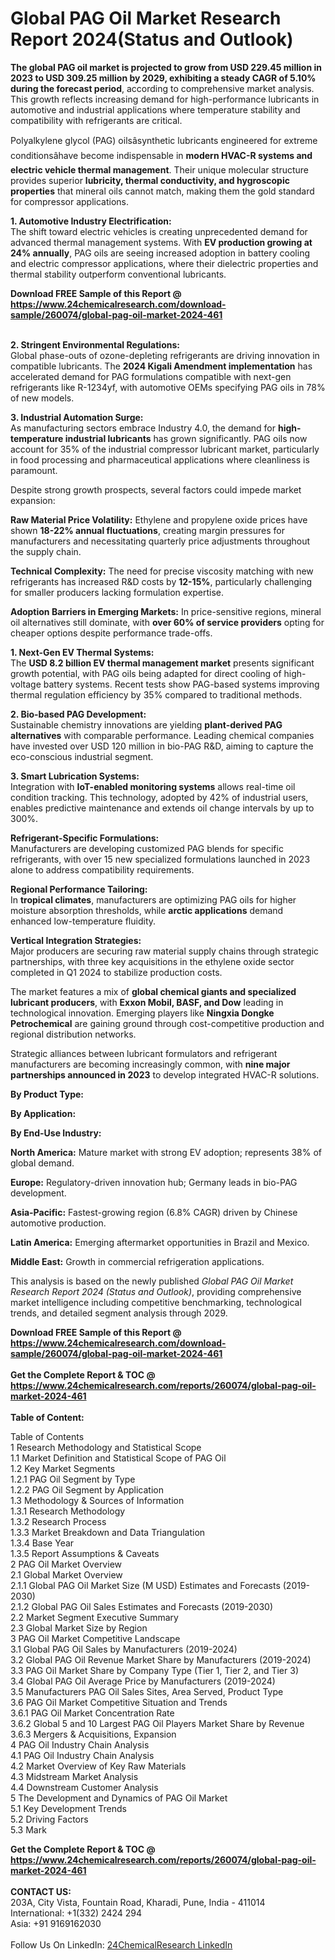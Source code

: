 <h1>Global PAG Oil Market Research Report 2024(Status and Outlook)</h1><p><strong>The global PAG oil market is projected to grow from USD 229.45 million in 2023 to USD 309.25 million by 2029, exhibiting a steady CAGR of 5.10% during the forecast period</strong>, according to comprehensive market analysis. This growth reflects increasing demand for high-performance lubricants in automotive and industrial applications where temperature stability and compatibility with refrigerants are critical.</p><p>Polyalkylene glycol (PAG) oilsâsynthetic lubricants engineered for extreme conditionsâhave become indispensable in <strong>modern HVAC-R systems and electric vehicle thermal management</strong>. Their unique molecular structure provides superior <strong>lubricity, thermal conductivity, and hygroscopic properties</strong> that mineral oils cannot match, making them the gold standard for compressor applications.</p><p><strong>1. Automotive Industry Electrification:</strong><br>
The shift toward electric vehicles is creating unprecedented demand for advanced thermal management systems. With <strong>EV production growing at 24% annually</strong>, PAG oils are seeing increased adoption in battery cooling and electric compressor applications, where their dielectric properties and thermal stability outperform conventional lubricants.</p><div><b>Download FREE Sample of this Report @ 
            <a href="https://www.24chemicalresearch.com/download-sample/260074/global-pag-oil-market-2024-461">
            https://www.24chemicalresearch.com/download-sample/260074/global-pag-oil-market-2024-461</a></b></div><br><p><strong>2. Stringent Environmental Regulations:</strong><br>
Global phase-outs of ozone-depleting refrigerants are driving innovation in compatible lubricants. The <strong>2024 Kigali Amendment implementation</strong> has accelerated demand for PAG formulations compatible with next-gen refrigerants like R-1234yf, with automotive OEMs specifying PAG oils in 78% of new models.</p><p><strong>3. Industrial Automation Surge:</strong><br>
As manufacturing sectors embrace Industry 4.0, the demand for <strong>high-temperature industrial lubricants</strong> has grown significantly. PAG oils now account for 35% of the industrial compressor lubricant market, particularly in food processing and pharmaceutical applications where cleanliness is paramount.</p><p>Despite strong growth prospects, several factors could impede market expansion:</p><p><strong>Raw Material Price Volatility:</strong> Ethylene and propylene oxide prices have shown <strong>18-22% annual fluctuations</strong>, creating margin pressures for manufacturers and necessitating quarterly price adjustments throughout the supply chain.</p><p><strong>Technical Complexity:</strong> The need for precise viscosity matching with new refrigerants has increased R&amp;D costs by <strong>12-15%</strong>, particularly challenging for smaller producers lacking formulation expertise.</p><p><strong>Adoption Barriers in Emerging Markets:</strong> In price-sensitive regions, mineral oil alternatives still dominate, with <strong>over 60% of service providers</strong> opting for cheaper options despite performance trade-offs.</p><p><strong>1. Next-Gen EV Thermal Systems:</strong><br>
The <strong>USD 8.2 billion EV thermal management market</strong> presents significant growth potential, with PAG oils being adapted for direct cooling of high-voltage battery systems. Recent tests show PAG-based systems improving thermal regulation efficiency by 35% compared to traditional methods.</p><p><strong>2. Bio-based PAG Development:</strong><br>
Sustainable chemistry innovations are yielding <strong>plant-derived PAG alternatives</strong> with comparable performance. Leading chemical companies have invested over USD 120 million in bio-PAG R&amp;D, aiming to capture the eco-conscious industrial segment.</p><p><strong>3. Smart Lubrication Systems:</strong><br>
Integration with <strong>IoT-enabled monitoring systems</strong> allows real-time oil condition tracking. This technology, adopted by 42% of industrial users, enables predictive maintenance and extends oil change intervals by up to 300%.</p><p><strong>Refrigerant-Specific Formulations:</strong><br>
	Manufacturers are developing customized PAG blends for specific refrigerants, with over 15 new specialized formulations launched in 2023 alone to address compatibility requirements.</p><p><strong>Regional Performance Tailoring:</strong><br>
	In <strong>tropical climates</strong>, manufacturers are optimizing PAG oils for higher moisture absorption thresholds, while <strong>arctic applications</strong> demand enhanced low-temperature fluidity.</p><p><strong>Vertical Integration Strategies:</strong><br>
	Major producers are securing raw material supply chains through strategic partnerships, with three key acquisitions in the ethylene oxide sector completed in Q1 2024 to stabilize production costs.</p><p>The market features a mix of <strong>global chemical giants and specialized lubricant producers</strong>, with <strong>Exxon Mobil, BASF, and Dow</strong> leading in technological innovation. Emerging players like <strong>Ningxia Dongke Petrochemical</strong> are gaining ground through cost-competitive production and regional distribution networks.</p><p>Strategic alliances between lubricant formulators and refrigerant manufacturers are becoming increasingly common, with <strong>nine major partnerships announced in 2023</strong> to develop integrated HVAC-R solutions.</p><p><strong>By Product Type:</strong></p><p><strong>By Application:</strong></p><p><strong>By End-Use Industry:</strong></p><p><strong>North America:</strong> Mature market with strong EV adoption; represents 38% of global demand.</p><p><strong>Europe:</strong> Regulatory-driven innovation hub; Germany leads in bio-PAG development.</p><p><strong>Asia-Pacific:</strong> Fastest-growing region (6.8% CAGR) driven by Chinese automotive production.</p><p><strong>Latin America:</strong> Emerging aftermarket opportunities in Brazil and Mexico.</p><p><strong>Middle East:</strong> Growth in commercial refrigeration applications.</p><p>This analysis is based on the newly published <em>Global PAG Oil Market Research Report 2024 (Status and Outlook)</em>, providing comprehensive market intelligence including competitive benchmarking, technological trends, and detailed segment analysis through 2029.</p><div><b>Download FREE Sample of this Report @ 
            <a href="https://www.24chemicalresearch.com/download-sample/260074/global-pag-oil-market-2024-461">
            https://www.24chemicalresearch.com/download-sample/260074/global-pag-oil-market-2024-461</a></b></div><br><div><b>Get the Complete Report & TOC @ 
            <a href="https://www.24chemicalresearch.com/reports/260074/global-pag-oil-market-2024-461">
            https://www.24chemicalresearch.com/reports/260074/global-pag-oil-market-2024-461</a></b></div><br>
            <b>Table of Content:</b><p>Table of Contents<br />
1 Research Methodology and Statistical Scope<br />
1.1 Market Definition and Statistical Scope of PAG Oil<br />
1.2 Key Market Segments<br />
1.2.1 PAG Oil Segment by Type<br />
1.2.2 PAG Oil Segment by Application<br />
1.3 Methodology & Sources of Information<br />
1.3.1 Research Methodology<br />
1.3.2 Research Process<br />
1.3.3 Market Breakdown and Data Triangulation<br />
1.3.4 Base Year<br />
1.3.5 Report Assumptions & Caveats<br />
2 PAG Oil Market Overview<br />
2.1 Global Market Overview<br />
2.1.1 Global PAG Oil Market Size (M USD) Estimates and Forecasts (2019-2030)<br />
2.1.2 Global PAG Oil Sales Estimates and Forecasts (2019-2030)<br />
2.2 Market Segment Executive Summary<br />
2.3 Global Market Size by Region<br />
3 PAG Oil Market Competitive Landscape<br />
3.1 Global PAG Oil Sales by Manufacturers (2019-2024)<br />
3.2 Global PAG Oil Revenue Market Share by Manufacturers (2019-2024)<br />
3.3 PAG Oil Market Share by Company Type (Tier 1, Tier 2, and Tier 3)<br />
3.4 Global PAG Oil Average Price by Manufacturers (2019-2024)<br />
3.5 Manufacturers PAG Oil Sales Sites, Area Served, Product Type<br />
3.6 PAG Oil Market Competitive Situation and Trends<br />
3.6.1 PAG Oil Market Concentration Rate<br />
3.6.2 Global 5 and 10 Largest PAG Oil Players Market Share by Revenue<br />
3.6.3 Mergers & Acquisitions, Expansion<br />
4 PAG Oil Industry Chain Analysis<br />
4.1 PAG Oil Industry Chain Analysis<br />
4.2 Market Overview of Key Raw Materials<br />
4.3 Midstream Market Analysis<br />
4.4 Downstream Customer Analysis<br />
5 The Development and Dynamics of PAG Oil Market <br />
5.1 Key Development Trends<br />
5.2 Driving Factors<br />
5.3 Mark</p><div><b>Get the Complete Report & TOC @ 
            <a href="https://www.24chemicalresearch.com/reports/260074/global-pag-oil-market-2024-461">
            https://www.24chemicalresearch.com/reports/260074/global-pag-oil-market-2024-461</a></b></div><br><b>CONTACT US:</b><br>
            203A, City Vista, Fountain Road, Kharadi, Pune, India - 411014<br>
            International: +1(332) 2424 294<br>
            Asia: +91 9169162030 <br><br>
            Follow Us On LinkedIn: <a href="https://www.linkedin.com/company/24chemicalresearch/">24ChemicalResearch LinkedIn</a>